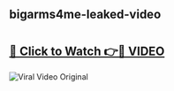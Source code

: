 ## bigarms4me-leaked-video 

# <h2><a href="http://freeplayer.one?title=bigarms4me-leaked-video&ref=21J">🔗 Click to Watch 👉🔴 VIDEO</a></h2>

<a href="http://freeplayer.one?title=bigarms4me-leaked-video&ref=21J" rel="nofollow" data-target="animated-image.originalLink"><img src="https://i.ibb.co.com/xMMVF88/686577567.gif" alt="Viral Video Original" style="max-width: 100%; display: inline-block;" data-target="animated-image.originalImage"></a>

